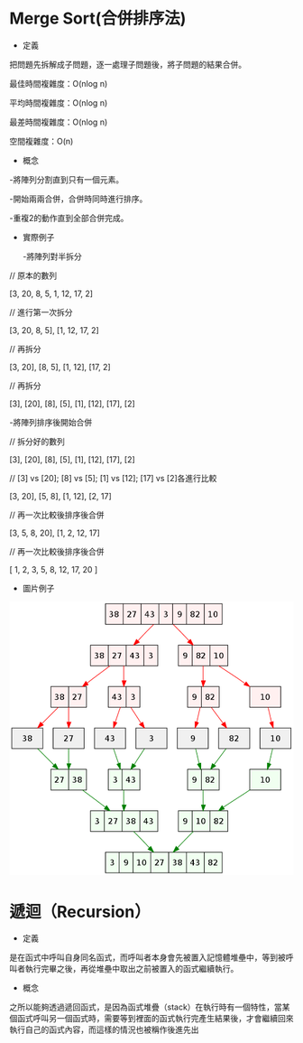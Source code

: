 #    Merge Sort(合併排序法)
* 定義

把問題先拆解成子問題，逐一處理子問題後，將子問題的結果合併。

最佳時間複雜度：O(nlog n)

平均時間複雜度：O(nlog n)

最差時間複雜度：O(nlog n)

空間複雜度：O(n)

* 概念

 -將陣列分割直到只有一個元素。
 
 -開始兩兩合併，合併時同時進行排序。
 
 -重複2的動作直到全部合併完成。
   
* 實際例子

  -將陣列對半拆分

// 原本的數列

[3, 20, 8, 5, 1, 12, 17, 2]

// 進行第一次拆分

[3, 20, 8, 5], [1, 12, 17, 2]

// 再拆分

[3, 20], [8, 5], [1, 12], [17, 2]

// 再拆分

[3], [20], [8], [5], [1], [12], [17], [2]

  -將陣列排序後開始合併

// 拆分好的數列

[3], [20], [8], [5], [1], [12], [17], [2]

// [3] vs [20]; [8] vs [5]; [1] vs [12]; [17] vs [2]各進行比較

[3, 20], [5, 8], [1, 12], [2, 17]

// 再一次比較後排序後合併

[3, 5, 8, 20], [1, 2, 12, 17]

// 再一次比較後排序後合併

[ 1, 2, 3, 5, 8, 12, 17, 20 ]

* 圖片例子

 ![](/image/Merge.png)
 
#    遞迴（Recursion）
* 定義

是在函式中呼叫自身同名函式，而呼叫者本身會先被置入記憶體堆壘中，等到被呼叫者執行完畢之後，再從堆壘中取出之前被置入的函式繼續執行。

* 概念

之所以能夠透過遞回函式，是因為函式堆疊（stack）在執行時有一個特性，當某個函式呼叫另一個函式時，需要等到裡面的函式執行完產生結果後，才會繼續回來執行自己的函式內容，而這樣的情況也被稱作後進先出


